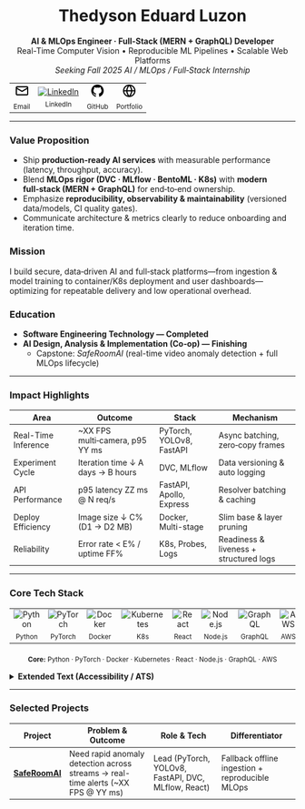 <h1 align="center">Thedyson Eduard Luzon</h1>

<p align="center">
  <b>AI & MLOps Engineer · Full‑Stack (MERN + GraphQL) Developer</b><br>
  Real-Time Computer Vision • Reproducible ML Pipelines • Scalable Web Platforms<br>
  <i>Seeking Fall 2025 AI / MLOps / Full‑Stack Internship</i>
</p>

<!-- Contact / Social (single row with labels) -->
<table align="center">
  <tr>
    <td align="center">
      <a href="mailto:luzon.thedyson@gmail.com" title="Email">
        <img src="https://raw.githubusercontent.com/primer/octicons/main/icons/mail-16.svg" height="22" alt="Email"/>
      </a><br><sub>Email</sub>
    </td>
    <td align="center">
      <a href="https://www.linkedin.com/in/thedysonluzon/" title="LinkedIn">
        <img src="https://cdn.jsdelivr.net/gh/devicons/devicon/icons/linkedin/linkedin-original.svg" height="22" alt="LinkedIn"/>
      </a><br><sub>LinkedIn</sub>
    </td>
    <td align="center">
      <a href="https://github.com/ThedysonLuzon" title="GitHub">
        <img src="https://raw.githubusercontent.com/primer/octicons/main/icons/mark-github-16.svg" height="22" alt="GitHub"/>
      </a><br><sub>GitHub</sub>
    </td>
    <td align="center">
      <a href="https://thedysonluzon.github.io" title="Portfolio">
        <img src="https://raw.githubusercontent.com/primer/octicons/main/icons/globe-16.svg" height="22" alt="Portfolio"/>
      </a><br><sub>Portfolio</sub>
    </td>
  </tr>
</table>

<!-- Plain-text fallback (optional)
Email: luzon.thedyson@gmail.com | LinkedIn: /in/thedysonluzon | GitHub: @ThedysonLuzon | Portfolio: /
-->

---

### Value Proposition
- Ship **production-ready AI services** with measurable performance (latency, throughput, accuracy).
- Blend **MLOps rigor (DVC · MLflow · BentoML · K8s)** with **modern full‑stack (MERN + GraphQL)** for end‑to‑end ownership.
- Emphasize **reproducibility, observability & maintainability** (versioned data/models, CI quality gates).
- Communicate architecture & metrics clearly to reduce onboarding and iteration time.

### Mission
I build secure, data‑driven AI and full‑stack platforms—from ingestion & model training to container/K8s deployment and user dashboards—optimizing for repeatable delivery and low operational overhead.

### Education
- **Software Engineering Technology — Completed**  
- **AI Design, Analysis & Implementation (Co‑op) — Finishing**  
  - Capstone: *SafeRoomAI* (real-time video anomaly detection + full MLOps lifecycle)

---

### Impact Highlights
| Area | Outcome | Stack | Mechanism |
|------|---------|-------|-----------|
| Real-Time Inference | ~XX FPS multi‑camera, p95 YY ms | PyTorch, YOLOv8, FastAPI | Async batching, zero‑copy frames |
| Experiment Cycle | Iteration time ↓ A days → B hours | DVC, MLflow | Data versioning & auto logging |
| API Performance | p95 latency ZZ ms @ N req/s | FastAPI, Apollo, Express | Resolver batching & caching |
| Deploy Efficiency | Image size ↓ C% (D1 → D2 MB) | Docker, Multi-stage | Slim base & layer pruning |
| Reliability | Error rate < E% / uptime FF% | K8s, Probes, Logs | Readiness & liveness + structured logs |

---

### Core Tech Stack

<table align="center">
  <tr>
    <td align="center">
      <img src="https://cdn.jsdelivr.net/gh/devicons/devicon/icons/python/python-original.svg" height="36" alt="Python"/><br><sub>Python</sub>
    </td>
    <td align="center">
      <img src="https://cdn.jsdelivr.net/gh/devicons/devicon/icons/pytorch/pytorch-original.svg" height="36" alt="PyTorch"/><br><sub>PyTorch</sub>
    </td>
    <td align="center">
      <img src="https://cdn.jsdelivr.net/gh/devicons/devicon/icons/docker/docker-original.svg" height="36" alt="Docker"/><br><sub>Docker</sub>
    </td>
    <td align="center">
      <img src="https://cdn.jsdelivr.net/gh/devicons/devicon/icons/kubernetes/kubernetes-plain.svg" height="36" alt="Kubernetes"/><br><sub>K8s</sub>
    </td>
    <td align="center">
      <img src="https://cdn.jsdelivr.net/gh/devicons/devicon/icons/react/react-original.svg" height="36" alt="React"/><br><sub>React</sub>
    </td>
    <td align="center">
      <img src="https://cdn.jsdelivr.net/gh/devicons/devicon/icons/nodejs/nodejs-original.svg" height="36" alt="Node.js"/><br><sub>Node.js</sub>
    </td>
    <td align="center">
      <img src="https://cdn.jsdelivr.net/gh/devicons/devicon/icons/graphql/graphql-plain.svg" height="36" alt="GraphQL"/><br><sub>GraphQL</sub>
    </td>
    <td align="center">
      <img src="https://cdn.jsdelivr.net/npm/simple-icons@latest/icons/amazonaws.svg" height="36" alt="AWS"/><br><sub>AWS</sub>
    </td>
  </tr>
</table>

<p align="center"><sub><strong>Core:</strong> Python · PyTorch · Docker · Kubernetes · React · Node.js · GraphQL · AWS</sub></p>

<details>
<summary><b>Extended Text (Accessibility / ATS)</b></summary>

**Languages:** Python, TypeScript/JavaScript, SQL  
**AI / ML / CV / NLP:** PyTorch, YOLOv8, OpenCV, scikit‑learn, Transformers  
**MLOps & Infra:** DVC, MLflow, BentoML, Docker, Kubernetes, GitHub Actions  
**Full‑Stack:** React, Node.js, Express.js, GraphQL (Apollo, DataLoader), FastAPI gateways  
**Data & Storage:** PostgreSQL, MongoDB, AWS S3  
**Quality / Tooling:** Pytest, Jest, Ruff, ESLint, Prettier  
</details>

---

### Selected Projects
| Project | Problem & Outcome | Role & Tech | Differentiator |
|---------|------------------|-------------|----------------|
| **[SafeRoomAI](https://github.com/DC-Capstone1W25/SafeRoomAI)** | Need rapid anomaly detection across streams → real-time alerts (~XX FPS @ YY ms) | Lead (PyTorch, YOLOv8, FastAPI, DVC, MLflow, React) | Fallback offline ingestion + reproducible MLOps |
